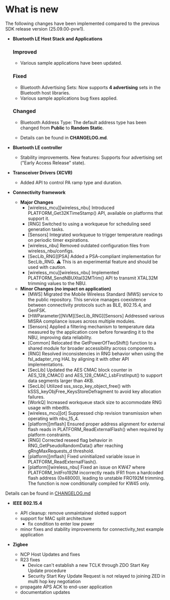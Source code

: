 # What is new 

The following changes have been implemented compared to the previous SDK release version \(25.09.00-pvw1\).

-   **Bluetooth LE Host Stack and Applications**
    ### Improved
    -   Various sample applications have been updated.

    ### Fixed
    -   Bluetooth Advertising Sets: Now supports **4 advertising** sets in the Bluetooth host libraries.
    -   Various sample applications bug fixes applied.

    ### Changed
    -   Bluetooth Address Type: The default address type has been changed from **Public** to **Random Static**. 

    -   Details can be found in **CHANGELOG.md**.

-   **Bluetooth LE controller**
    -   Stability improvements.
        New features: Supports four advertising set ("Early Access Release" state).

-   **Transceiver Drivers (XCVR)**
    -   Added API to control PA ramp type and duration.

-   **Connectivity framework**

    -   **Major Changes**
        -   [wireless_mcu][wireless_nbu] Introduced PLATFORM_Get32KTimeStamp() API, available on platforms that support it.
        -   [RNG] Switched to using a workqueue for scheduling seed generation tasks.
        -   [Sensors] Integrated workqueue to trigger temperature readings on periodic timer expirations.
        -   [wireless_nbu] Removed outdated configuration files from wireless_nbu/configs.
        -   [SecLib_RNG][PSA] Added a PSA-compliant implementation for SecLib_RNG. ⚠️ This is an experimental feature and should be used with caution.
        -   [wireless_mcu][wireless_nbu] Implemented PLATFORM_SendNBUXtal32MTrim() API to transmit XTAL32M trimming values to the NBU.
    -   **Minor Changes (no impact on application)**
        -   [MWS] Migrated the Mobile Wireless Standard (MWS) service to the public repository. This service manages coexistence between connectivity protocols such as BLE, 802.15.4, and GenFSK.
        -   [HWParameter][NVM][SecLib_RNG][Sensors] Addressed various MISRA compliance issues across multiple modules.
        -   [Sensors] Applied a filtering mechanism to temperature data measured by the application core before forwarding it to the NBU, improving data reliability.
        -   [Common] Relocated the GetPowerOfTwoShift() function to a shared module for broader accessibility across components.
        -   [RNG] Resolved inconsistencies in RNG behavior when using the fsl_adapter_rng HAL by aligning it with other API implementations.
        -   [SecLib] Updated the AES CMAC block counter in AES_128_CMAC() and AES_128_CMAC_LsbFirstInput() to support data segments larger than 4KB.
        -   [SecLib] Utilized sss_sscp_key_object_free() with kSSS_keyObjFree_KeysStoreDefragment to avoid key allocation failures.
        -   [WorkQ] Increased workqueue stack size to accommodate RNG usage with mbedtls.
        -   [wireless_mcu][ot] Suppressed chip revision transmission when operating with nbu_15_4.
        -   [platform][mflash] Ensured proper address alignment for external flash reads in PLATFORM_ReadExternalFlash() when required by platform constraints.
        -   [RNG] Corrected reseed flag behavior in RNG_GetPseudoRandomData() after reaching gRngMaxRequests_d threshold.
        -   [platform][mflash] Fixed uninitialized variable issue in PLATFORM_ReadExternalFlash().
        -   [platform][wireless_nbu] Fixed an issue on KW47 where PLATFORM_InitFro192M incorrectly reads IFR1 from a hardcoded flash address (0x48000), leading to unstable FRO192M trimming. The function is now conditionally compiled for KW45 only.


Details can be found in [CHANGELOG.md](../../../../../../middleware/wireless/framework/CHANGELOG.md)

-   **IEEE 802.15.4**
     - API cleanup: remove unmaintained slotted support
     - support for MAC split architecture
       - fix condition to enter low power
     - minor fixes and stability improvements for connectivity_test example application

-   **Zigbee**
      - NCP Host Updates and fixes
      - R23 fixes
        - Device can't establish a new TCLK through ZDO Start Key Update procedure
        - Security Start Key Update Request is not relayed to joining ZED in multi hop key negotiation
      - propagate APS ACK to end-user application
      - documentation updates
